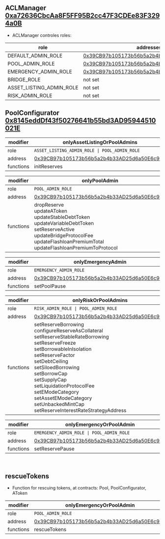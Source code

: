 ## ACLManager [0xa72636CbcAa8F5FF95B2cc47F3CDEe83F3294a0B](https://ftmscan.com/address/0xa72636CbcAa8F5FF95B2cc47F3CDEe83F3294a0B)

- ACLManager controles roles:

| role | addresses |
| --------- | -------- |
DEFAULT_ADMIN_ROLE | [0x39CB97b105173b56b5a2b4b33AD25d6a50E6c949](https://ftmscan.com/address/0x39CB97b105173b56b5a2b4b33AD25d6a50E6c949)
POOL_ADMIN_ROLE | [0x39CB97b105173b56b5a2b4b33AD25d6a50E6c949](https://ftmscan.com/address/0x39CB97b105173b56b5a2b4b33AD25d6a50E6c949)
EMERGENCY_ADMIN_ROLE | [0x39CB97b105173b56b5a2b4b33AD25d6a50E6c949](https://ftmscan.com/address/0x39CB97b105173b56b5a2b4b33AD25d6a50E6c949)
BRIDGE_ROLE | not set
ASSET_LISTING_ADMIN_ROLE | not set
RISK_ADMIN_ROLE | not set




## PoolConfigurator [0x8145eddDf43f50276641b55bd3AD95944510021E](https://ftmscan.com/address/0x8145eddDf43f50276641b55bd3AD95944510021E)

| modifier | onlyAssetListingOrPoolAdmins | 
| --------- | -------- |
| role | `ASSET_LISTING_ADMIN_ROLE \| POOL_ADMIN_ROLE`
| address | [0x39CB97b105173b56b5a2b4b33AD25d6a50E6c949](https://ftmscan.com/address/0x39CB97b105173b56b5a2b4b33AD25d6a50E6c949)
| functions | initReserves

| modifier | onlyPoolAdmin | 
| --------- | -------- |
| role | `POOL_ADMIN_ROLE`
| address | [0x39CB97b105173b56b5a2b4b33AD25d6a50E6c949](https://ftmscan.com/address/0x39CB97b105173b56b5a2b4b33AD25d6a50E6c949) 
| functions | dropReserve<br/> updateAToken<br/> updateStableDebtToken<br/> updateVariableDebtToken<br/> setReserveActive<br/> updateBridgeProtocolFee<br/> updateFlashloanPremiumTotal<br/> updateFlashloanPremiumToProtocol

| modifier | onlyEmergencyAdmin | 
| --------- | -------- |
| role | `EMERGENCY_ADMIN_ROLE`
| address | [0x39CB97b105173b56b5a2b4b33AD25d6a50E6c949](https://ftmscan.com/address/0x39CB97b105173b56b5a2b4b33AD25d6a50E6c949)
| functions | setPoolPause

| modifier | onlyRiskOrPoolAdmins | 
| --------- | -------- |
| role | `RISK_ADMIN_ROLE \| POOL_ADMIN_ROLE`
| address | [0x39CB97b105173b56b5a2b4b33AD25d6a50E6c949](https://ftmscan.com/address/0x39CB97b105173b56b5a2b4b33AD25d6a50E6c949)
| functions | setReserveBorrowing<br/> configureReserveAsCollateral<br/> setReserveStableRateBorrowing<br/> setReserveFreeze<br/> setBorrowableInIsolation<br/> setReserveFactor<br/> setDebtCeiling<br/> setSiloedBorrowing<br/> setBorrowCap<br/> setSupplyCap<br/> setLiquidationProtocolFee<br/> setEModeCategory<br/> setAssetEModeCategory<br/> setUnbackedMintCap<br/> setReserveInterestRateStrategyAddress


| modifier | onlyEmergencyOrPoolAdmin | 
| --------- | -------- |
| role | `EMERGENCY_ADMIN_ROLE \| POOL_ADMIN_ROLE`
| address | [0x39CB97b105173b56b5a2b4b33AD25d6a50E6c949](https://ftmscan.com/address/0x39CB97b105173b56b5a2b4b33AD25d6a50E6c949)
| functions | setReservePause

<br/>

## rescueTokens

- Function for rescuing tokens, at contracts: Pool, PoolConfigurator, AToken

| modifier | onlyEmergencyOrPoolAdmin | 
| --------- | -------- |
| role | `POOL_ADMIN_ROLE`
| address | [0x39CB97b105173b56b5a2b4b33AD25d6a50E6c949](https://ftmscan.com/address/0x39CB97b105173b56b5a2b4b33AD25d6a50E6c949)
| functions | rescueTokens

